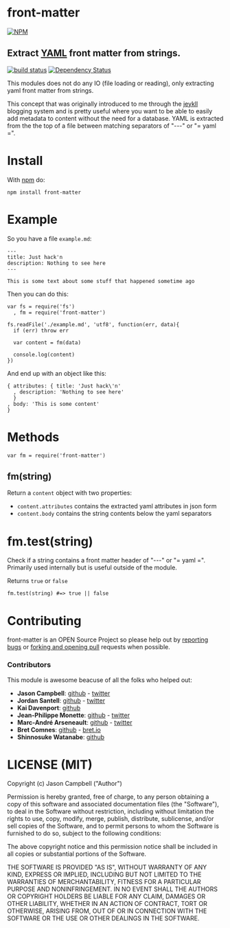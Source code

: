 
# front-matter

[![NPM](https://nodei.co/npm/front-matter.png)](https://nodei.co/npm/front-matter/)

## Extract [YAML][yaml] front matter from strings.

[![build status](https://secure.travis-ci.org/jxson/front-matter.png)](http://travis-ci.org/jxson/front-matter)
[![Dependency Status](https://david-dm.org/jxson/front-matter.png)](https://david-dm.org/jxson/front-matter)

This modules does not do any IO (file loading or reading), only extracting yaml front matter from strings.

This concept that was originally introduced to me through the [jeykll][jeykll] blogging system and is pretty useful where you want to be able to easily add metadata to content without the need for a database. YAML is extracted from the the top of a file between matching separators of "---" or "= yaml =".

<!-- This is part of a long running project I have been working on where I am splitting out internals of [haiku][haiku] into to separate, more useful and shareable modules. If your in need of a static site generator [check it out][haiku]. -->

# Install

With [npm][npm] do:

    npm install front-matter

# Example

So you have a file `example.md`:

    ---
    title: Just hack'n
    description: Nothing to see here
    ---

    This is some text about some stuff that happened sometime ago

Then you can do this:

    var fs = require('fs')
      , fm = require('front-matter')

    fs.readFile('./example.md', 'utf8', function(err, data){
      if (err) throw err

      var content = fm(data)

      console.log(content)
    })

And end up with an object like this:

    { attributes: { title: 'Just hack\'n'
      , description: 'Nothing to see here'
      }
    , body: 'This is some content'
    }

# Methods

    var fm = require('front-matter')

## fm(string)

Return a `content` object with two properties:

* `content.attributes` contains the extracted yaml attributes in json form
* `content.body` contains the string contents below the yaml separators

# fm.test(string)

Check if a string contains a front matter header of "---" or "= yaml =". Primarily used internally but is useful outside of the module.

Returns `true` or `false`

    fm.test(string) #=> true || false

# Contributing

front-matter is an OPEN Source Project so please help out by [reporting bugs](http://github.com/jxson/front-matter/issues) or [forking and opening pull](https://github.com/jxson/front-matter) requests when possible.

### Contributors

This module is awesome beacuse of all the folks who helped out:

* **Jason Campbell**: [github](https://github.com/jxson) - [twitter](https://twitter.com/jxson)
* **Jordan Santell**: [github](https://github.com/jsantell) - [twitter](https://twitter.com/jsantell)
* **Kai Davenport**: [github](https://github.com/binocarlos)
* **Jean-Philippe Monette**: [github](https://github.com/jpmonette) - [twitter](https://twitter.com/jpmonette)
* **Marc-André Arseneault**: [github](https://github.com/arsnl) - [twitter](https://twitter.com/im_arsnl)
* **Bret Comnes**: [github](https://github.com/bcomnes) - [bret.io](http://bret.io)
* **Shinnosuke Watanabe**: [github](https://github.com/shinnn)

# LICENSE (MIT)

Copyright (c) Jason Campbell ("Author")

Permission is hereby granted, free of charge, to any person obtaining a copy of this software and associated documentation files (the "Software"), to deal in the Software without restriction, including without limitation the rights to use, copy, modify, merge, publish, distribute, sublicense, and/or sell copies of the Software, and to permit persons to whom the Software is furnished to do so, subject to the following conditions:

The above copyright notice and this permission notice shall be included in all copies or substantial portions of the Software.

THE SOFTWARE IS PROVIDED "AS IS", WITHOUT WARRANTY OF ANY KIND, EXPRESS OR IMPLIED, INCLUDING BUT NOT LIMITED TO THE WARRANTIES OF MERCHANTABILITY, FITNESS FOR A PARTICULAR PURPOSE AND NONINFRINGEMENT. IN NO EVENT SHALL THE AUTHORS OR COPYRIGHT HOLDERS BE LIABLE FOR ANY CLAIM, DAMAGES OR OTHER LIABILITY, WHETHER IN AN ACTION OF CONTRACT, TORT OR OTHERWISE, ARISING FROM, OUT OF OR IN CONNECTION WITH THE SOFTWARE OR THE USE OR OTHER DEALINGS IN THE SOFTWARE.


[yaml]: http://en.wikipedia.org/wiki/YAML
[haiku]: http://haiku.io
[npm]: http://npmjs.org
[jeykll]: https://github.com/mojombo/jekyll
